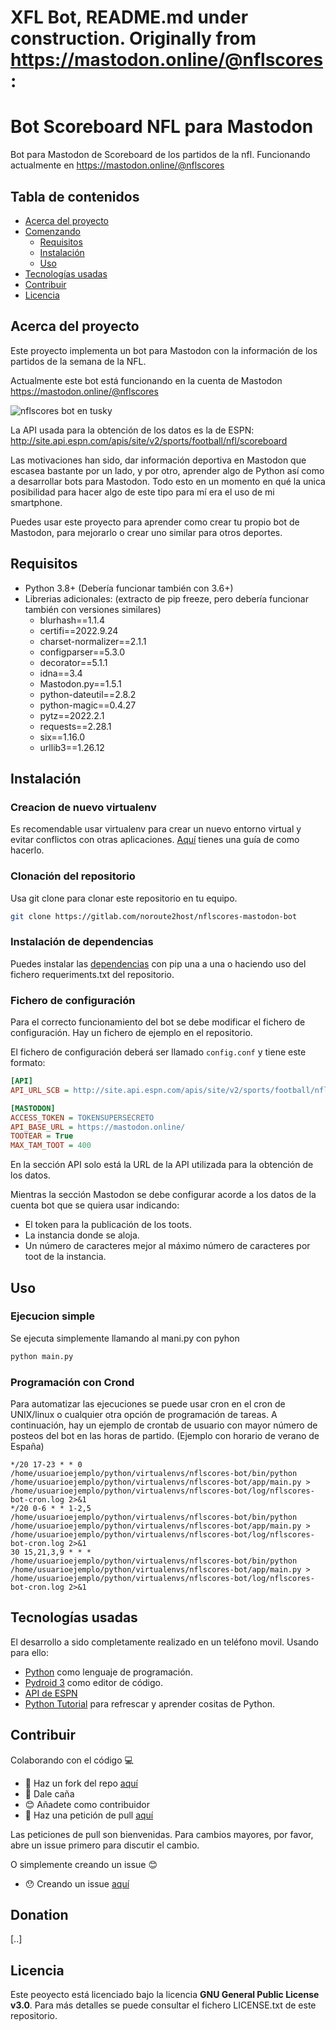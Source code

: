 # XFL Bot, README.md under construction. Originally from https://mastodon.online/@nflscores:


# Bot Scoreboard NFL para Mastodon

Bot para Mastodon de Scoreboard de los partidos de la nfl. Funcionando actualmente en https://mastodon.online/@nflscores

## Tabla de contenidos

*   [Acerca del proyecto](#acerca-del-proyecto)
*   [Comenzando](#comenzando)
    *   [Requisitos](#dependencias)
    *   [Instalación](#instalación)
    *   [Uso](#uso)
*   [Tecnologías usadas](#tecnologías-usadas)
*   [Contribuir](#contribuir)
*   [Licencia](#licencia)

## Acerca del proyecto

Este proyecto implementa un bot para Mastodon con la información de los partidos de la semana de la NFL.

Actualmente este bot está funcionando en la cuenta de Mastodon https://mastodon.online/@nflscores

![nflscores bot en tusky](imgs/nflscores_tusky.jpg)

La API usada para la obtención de los datos es la de ESPN: http://site.api.espn.com/apis/site/v2/sports/football/nfl/scoreboard

Las motivaciones han sido, dar información deportiva en Mastodon que escasea bastante por un lado, y por otro, aprender algo de Python así como a desarrollar bots para Mastodon. Todo esto en un momento en qué la unica posibilidad para hacer algo de este tipo para mí era el uso de mi smartphone.

Puedes usar este proyecto para aprender como crear tu propio bot de Mastodon, para mejorarlo o crear uno similar para otros deportes.

## Requisitos

* Python 3.8+ (Debería funcionar también con 3.6+)
* Librerias adicionales: (extracto de pip freeze, pero debería funcionar también con versiones similares)
    * blurhash==1.1.4
    * certifi==2022.9.24
    * charset-normalizer==2.1.1
    * configparser==5.3.0
    * decorator==5.1.1
    * idna==3.4
    * Mastodon.py==1.5.1
    * python-dateutil==2.8.2
    * python-magic==0.4.27
    * pytz==2022.2.1
    * requests==2.28.1
    * six==1.16.0
    * urllib3==1.26.12

## Instalación

### Creacion de nuevo virtualenv

Es recomendable usar virtualenv para crear un nuevo entorno virtual y evitar conflictos con otras aplicaciones. [Aquí](
https://noroute2host.com/python-virtualenv.html) tienes una guía de como hacerlo.

### Clonación del repositorio

Usa git clone para clonar este repositorio en tu equipo.

```bash
git clone https://gitlab.com/noroute2host/nflscores-mastodon-bot
```

### Instalación de dependencias

Puedes instalar las [dependencias](#requisitos) con pip una a una o haciendo uso del fichero requeriments.txt del repositorio.

### Fichero de configuración

Para el correcto funcionamiento del bot se debe modificar el fichero de configuración. Hay un fichero de ejemplo en el repositorio.

El fichero de configuración deberá ser llamado `config.conf` y tiene este formato:

```ini
[API]
API_URL_SCB = http://site.api.espn.com/apis/site/v2/sports/football/nfl/scoreboard

[MASTODON]
ACCESS_TOKEN = TOKENSUPERSECRETO
API_BASE_URL = https://mastodon.online/
TOOTEAR = True
MAX_TAM_TOOT = 400
```

En la sección API solo está la URL de la API utilizada para la obtención de los datos.

Mientras la sección Mastodon se debe configurar acorde a los datos de la cuenta bot que se quiera usar indicando:

* El token para la publicación de los toots.
* La instancia donde se aloja.
* Un número de caracteres mejor al máximo número de caracteres por toot de la instancia.

## Uso

### Ejecucion simple

Se ejecuta simplemente llamando al mani.py con pyhon

```bash
python main.py
```

### Programación con Crond

Para automatizar las ejecuciones se puede usar cron en el cron de UNIX/linux o cualquier otra opción de programación de tareas. A continuación, hay un ejemplo de crontab de usuario con mayor número de posteos del bot en las horas de partido. (Ejemplo con horario de verano de España)

```
*/20 17-23 * * 0        /home/usuarioejemplo/python/virtualenvs/nflscores-bot/bin/python /home/usuarioejemplo/python/virtualenvs/nflscores-bot/app/main.py > /home/usuarioejemplo/python/virtualenvs/nflscores-bot/log/nflscores-bot-cron.log 2>&1
*/20 0-6 * * 1-2,5      /home/usuarioejemplo/python/virtualenvs/nflscores-bot/bin/python /home/usuarioejemplo/python/virtualenvs/nflscores-bot/app/main.py > /home/usuarioejemplo/python/virtualenvs/nflscores-bot/log/nflscores-bot-cron.log 2>&1
30 15,21,3,9 * * *      /home/usuarioejemplo/python/virtualenvs/nflscores-bot/bin/python /home/usuarioejemplo/python/virtualenvs/nflscores-bot/app/main.py > /home/usuarioejemplo/python/virtualenvs/nflscores-bot/log/nflscores-bot-cron.log 2>&1
```

## Tecnologías usadas

El desarrollo a sido completamente realizado en un teléfono movil. Usando para ello:

* [Python](https://www.python.org/) como lenguaje de programación.
* [Pydroid 3](https://play.google.com/store/apps/details?id=ru.iiec.pydroid3) como editor de código.
* [API de ESPN](http://site.api.espn.com/apis/site/v2/sports/football/nfl/scoreboard)
* [Python Tutorial](https://play.google.com/store/apps/details?id=com.codeliber.python) para refrescar y aprender cositas de Python.

## Contribuir

Colaborando con el código 💻

- 🍴 Haz un fork del repo [aquí](https://gitlab.com/noroute2host/nflscores-mastodon-bot/-/forks/new)
- 🔨 Dale caña
- 😊 Añadete como contribuidor
- 🔧 Haz una petición de pull [aquí](https://gitlab.com/noroute2host/nflscores-mastodon-bot/-/merge_requests)

Las peticiones de pull son bienvenidas. Para cambios mayores, por favor, abre un issue primero para discutir el cambio.

O simplemente creando un issue 😊

- 😯 Creando un issue [aquí](https://gitlab.com/noroute2host/nflscores-mastodon-bot/-/issues)

## Donation
[..]

## Licencia

Este peoyecto está licenciado bajo la licencia **GNU General Public License v3.0**. Para más detalles se puede consultar el fichero LICENSE.txt de este repositorio.

